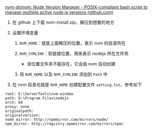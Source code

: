 [nvm-sh/nvm: Node Version Manager - POSIX-compliant bash script to manage multiple active node.js versions (github.com)](https://github.com/nvm-sh/nvm)

1. 在 github 上下载 nvm-install.zip，解压到想要的地方

2. 设置环境变量

   1. `NVM_HOME`：就是上面解压的位置，表示 nvm 的目录所在

   2. `NVM_SYMLINK`：软链接位置，用来表示 nodejs 所在文件夹
      + 该位置文件夹不能存在，它会由 nvm 自动创建

   3. 将 `NVM_HOME` 以及 `NVM_SYMLINK` 添加到 `Path` 中

3. 在 nvm 目录也就是 `NVM_HOME` 创建配置文件 `setting.txt`，参考如下

```
root: E:\ServerTools\nvm-window
path: D:\Program Files\nodejs
arch: 64
proxy: none
originalpath: 
originalversion: 
node_mirror: http://npmmirror.com/mirrors/node/
npm_mirror: http://registry.npmmirror.com/mirrors/npm/
```

